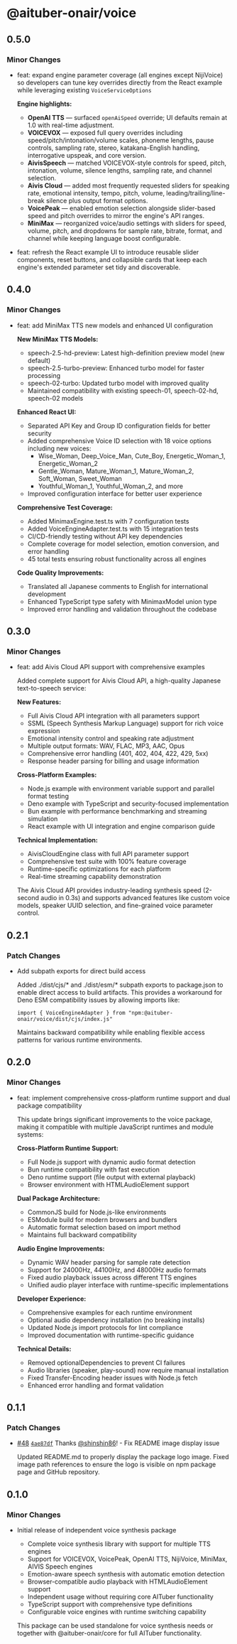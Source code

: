 # @aituber-onair/voice

## 0.5.0

### Minor Changes

- feat: expand engine parameter coverage (all engines except NijiVoice) so developers can tune key overrides directly from the React example while leveraging existing `VoiceServiceOptions`

  **Engine highlights:**
  - **OpenAI TTS** — surfaced `openAiSpeed` override; UI defaults remain at 1.0 with real-time adjustment.
  - **VOICEVOX** — exposed full query overrides including speed/pitch/intonation/volume scales, phoneme lengths, pause controls, sampling rate, stereo, katakana-English handling, interrogative upspeak, and core version.
  - **AivisSpeech** — matched VOICEVOX-style controls for speed, pitch, intonation, volume, silence lengths, sampling rate, and channel selection.
  - **Aivis Cloud** — added most frequently requested sliders for speaking rate, emotional intensity, tempo, pitch, volume, leading/trailing/line-break silence plus output format options.
  - **VoicePeak** — enabled emotion selection alongside slider-based speed and pitch overrides to mirror the engine's API ranges.
  - **MiniMax** — reorganized voice/audio settings with sliders for speed, volume, pitch, and dropdowns for sample rate, bitrate, format, and channel while keeping language boost configurable.

- feat: refresh the React example UI to introduce reusable slider components, reset buttons, and collapsible cards that keep each engine's extended parameter set tidy and discoverable.

## 0.4.0

### Minor Changes

- feat: add MiniMax TTS new models and enhanced UI configuration

  **New MiniMax TTS Models:**
  - speech-2.5-hd-preview: Latest high-definition preview model (new default)
  - speech-2.5-turbo-preview: Enhanced turbo model for faster processing
  - speech-02-turbo: Updated turbo model with improved quality
  - Maintained compatibility with existing speech-01, speech-02-hd, speech-02 models

  **Enhanced React UI:**
  - Separated API Key and Group ID configuration fields for better security
  - Added comprehensive Voice ID selection with 18 voice options including new voices:
    * Wise_Woman, Deep_Voice_Man, Cute_Boy, Energetic_Woman_1, Energetic_Woman_2
    * Gentle_Woman, Mature_Woman_1, Mature_Woman_2, Soft_Woman, Sweet_Woman
    * Youthful_Woman_1, Youthful_Woman_2, and more
  - Improved configuration interface for better user experience

  **Comprehensive Test Coverage:**
  - Added MinimaxEngine.test.ts with 7 configuration tests
  - Added VoiceEngineAdapter.test.ts with 15 integration tests
  - CI/CD-friendly testing without API key dependencies
  - Complete coverage for model selection, emotion conversion, and error handling
  - 45 total tests ensuring robust functionality across all engines

  **Code Quality Improvements:**
  - Translated all Japanese comments to English for international development
  - Enhanced TypeScript type safety with MinimaxModel union type
  - Improved error handling and validation throughout the codebase

## 0.3.0

### Minor Changes

- feat: add Aivis Cloud API support with comprehensive examples

  Added complete support for Aivis Cloud API, a high-quality Japanese text-to-speech service:

  **New Features:**
  - Full Aivis Cloud API integration with all parameters support
  - SSML (Speech Synthesis Markup Language) support for rich voice expression
  - Emotional intensity control and speaking rate adjustment
  - Multiple output formats: WAV, FLAC, MP3, AAC, Opus
  - Comprehensive error handling (401, 402, 404, 422, 429, 5xx)
  - Response header parsing for billing and usage information

  **Cross-Platform Examples:**
  - Node.js example with environment variable support and parallel format testing
  - Deno example with TypeScript and security-focused implementation
  - Bun example with performance benchmarking and streaming simulation
  - React example with UI integration and engine comparison guide

  **Technical Implementation:**
  - AivisCloudEngine class with full API parameter support
  - Comprehensive test suite with 100% feature coverage
  - Runtime-specific optimizations for each platform
  - Real-time streaming capability demonstration

  The Aivis Cloud API provides industry-leading synthesis speed (2-second audio in 0.3s) and supports advanced features like custom voice models, speaker UUID selection, and fine-grained voice parameter control.

## 0.2.1

### Patch Changes

- Add subpath exports for direct build access

  Added ./dist/cjs/* and ./dist/esm/* subpath exports to package.json to enable direct access to build artifacts. This provides a workaround for Deno ESM compatibility issues by allowing imports like:

  `import { VoiceEngineAdapter } from "npm:@aituber-onair/voice/dist/cjs/index.js"`

  Maintains backward compatibility while enabling flexible access patterns for various runtime environments.

## 0.2.0

### Minor Changes

- feat: implement comprehensive cross-platform runtime support and dual package compatibility

  This update brings significant improvements to the voice package, making it compatible with multiple JavaScript runtimes and module systems:

  **Cross-Platform Runtime Support:**
  - Full Node.js support with dynamic audio format detection
  - Bun runtime compatibility with fast execution
  - Deno runtime support (file output with external playback)
  - Browser environment with HTMLAudioElement support

  **Dual Package Architecture:**
  - CommonJS build for Node.js-like environments
  - ESModule build for modern browsers and bundlers
  - Automatic format selection based on import method
  - Maintains full backward compatibility

  **Audio Engine Improvements:**
  - Dynamic WAV header parsing for sample rate detection
  - Support for 24000Hz, 44100Hz, and 48000Hz audio formats
  - Fixed audio playback issues across different TTS engines
  - Unified audio player interface with runtime-specific implementations

  **Developer Experience:**
  - Comprehensive examples for each runtime environment
  - Optional audio dependency installation (no breaking installs)
  - Updated Node.js import protocols for lint compliance
  - Improved documentation with runtime-specific guidance

  **Technical Details:**
  - Removed optionalDependencies to prevent CI failures
  - Audio libraries (speaker, play-sound) now require manual installation
  - Fixed Transfer-Encoding header issues with Node.js fetch
  - Enhanced error handling and format validation

## 0.1.1

### Patch Changes

- [#48](https://github.com/shinshin86/aituber-onair/pull/48) [`4ae87df`](https://github.com/shinshin86/aituber-onair/commit/4ae87df53eb0569fe9365b15e27fc16c5b71e2c2) Thanks [@shinshin86](https://github.com/shinshin86)! - Fix README image display issue

  Updated README.md to properly display the package logo image. Fixed image path references to ensure the logo is visible on npm package page and GitHub repository.

## 0.1.0

### Minor Changes

- Initial release of independent voice synthesis package

  - Complete voice synthesis library with support for multiple TTS engines
  - Support for VOICEVOX, VoicePeak, OpenAI TTS, NijiVoice, MiniMax, AIVIS Speech engines
  - Emotion-aware speech synthesis with automatic emotion detection
  - Browser-compatible audio playback with HTMLAudioElement support
  - Independent usage without requiring core AITuber functionality
  - TypeScript support with comprehensive type definitions
  - Configurable voice engines with runtime switching capability

  This package can be used standalone for voice synthesis needs or together with @aituber-onair/core for full AITuber functionality.
